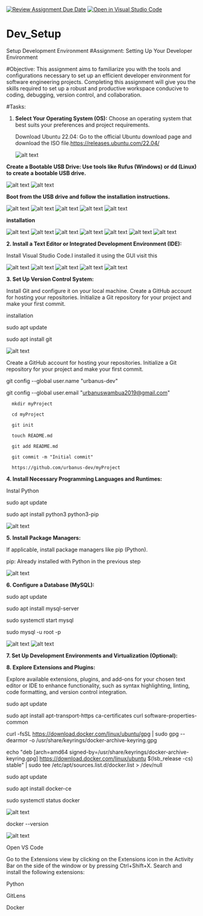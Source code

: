 [![Review Assignment Due Date](https://classroom.github.com/assets/deadline-readme-button-22041afd0340ce965d47ae6ef1cefeee28c7c493a6346c4f15d667ab976d596c.svg)](https://classroom.github.com/a/vbnbTt5m)
[![Open in Visual Studio Code](https://classroom.github.com/assets/open-in-vscode-2e0aaae1b6195c2367325f4f02e2d04e9abb55f0b24a779b69b11b9e10269abc.svg)](https://classroom.github.com/online_ide?assignment_repo_id=15292006&assignment_repo_type=AssignmentRepo)
# Dev_Setup
Setup Development Environment
#Assignment: Setting Up Your Developer Environment

#Objective:
This assignment aims to familiarize you with the tools and configurations necessary to set up an efficient developer environment for software engineering projects. Completing this assignment will give you the skills required to set up a robust and productive workspace conducive to coding, debugging, version control, and collaboration.

#Tasks:

1. **Select Your Operating System (OS):**
   Choose an operating system that best suits your preferences and project requirements.

   Download Ubuntu 22.04: Go to the official Ubuntu download page and download the ISO file.https://releases.ubuntu.com/22.04/

   ![alt text](image.png)

  **Create a Bootable USB Drive: Use tools like Rufus (Windows) or dd (Linux) to create a bootable USB drive.**
  
   ![alt text](image-1.png)
   ![alt text](image-2.png)

   **Boot from the USB drive and follow the installation instructions.**

   ![alt text](image-3.png)
   ![alt text](image-4.png)
   ![alt text](image-5.png)
   ![alt text](image-6.png)
   ![alt text](image-7.png)


  **installation**

   ![alt text](image-8.png)
   ![alt text](image-9.png)
   ![alt text](image-10.png)
   ![alt text](image-11.png)
   ![alt text](image-12.png)
   ![alt text](image-13.png)
   ![alt text](image-14.png)


**2. Install a Text Editor or Integrated Development Environment (IDE):**

 Install Visual Studio Code.I installed it using the GUI
visit this

![alt text](image-15.png)
![alt text](image-16.png)
![alt text](image-17.png)
![alt text](image-18.png)
![alt text](image-19.png)

**3. Set Up Version Control System:**

   Install Git and configure it on your local machine. Create a GitHub account for hosting your repositories. Initialize a Git repository for your project and make your first commit.

   installation

   sudo apt update

   sudo apt install git

   ![alt text](image-20.png)

   Create a GitHub account for hosting your repositories. Initialize a Git repository for your project and make your first commit.
      
git config --global user.name "urbanus-dev"

git config --global user.email "urbanuswambua2019@gmail.com"

      mkdir myProject

      cd myProject

      git init

      touch README.md

      git add README.md

      git commit -m "Initial commit"

      https://github.com/urbanus-dev/myProject

**4. Install Necessary Programming Languages and Runtimes:**

  Instal Python 

  sudo apt update

  sudo apt install python3 python3-pip

 ![alt text](image-22.png)


**5. Install Package Managers:**

   If applicable, install package managers like pip (Python).

   pip: Already installed with Python in the previous step

   ![alt text](image-23.png)


**6. Configure a Database (MySQL):**

sudo apt update

sudo apt install mysql-server

sudo systemctl start mysql

sudo mysql -u root -p

  ![alt text](image-24.png)
  ![alt text](image-25.png)

**7. Set Up Development Environments and Virtualization (Optional):**
 

**8. Explore Extensions and Plugins:**

   Explore available extensions, plugins, and add-ons for your chosen text editor or IDE to enhance functionality, such as syntax highlighting, linting, code formatting, and version control integration.

sudo apt update

sudo apt install apt-transport-https ca-certificates curl software-properties-common

curl -fsSL https://download.docker.com/linux/ubuntu/gpg | sudo gpg --dearmor -o /usr/share/keyrings/docker-archive-keyring.gpg

echo "deb [arch=amd64 signed-by=/usr/share/keyrings/docker-archive-keyring.gpg] https://download.docker.com/linux/ubuntu $(lsb_release -cs) stable" | sudo tee /etc/apt/sources.list.d/docker.list > /dev/null

sudo apt update

sudo apt install docker-ce

sudo systemctl status docker

![alt text](image-26.png)

docker --version

![alt text](image-27.png)

Open VS Code

Go to the Extensions view by clicking on the Extensions icon in the Activity Bar on the side of the window or by pressing Ctrl+Shift+X.
Search and install the following extensions:

Python

GitLens

Docker